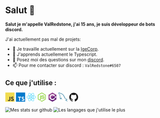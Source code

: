 # Salut 👋


**Salut je m'appelle ValRedstone, j'ai 15 ans, je suis développeur de bots discord.**

J'ai actuellement pas mal de projets:

- 🔭 Je travaille actuellement sur la [IgeCorp](https://github.com/IgeCorp/).
- 🌱 J'apprends actuellement le Typescript.
- 💬 Posez moi des questions sur mon [discord](https://discord.gg/nDKqMN6cG8).
- 📫 Pour me contacter sur discord : `ValRedstone#6507`

## Ce que j'utilise :

<code><img height="30" src="https://raw.githubusercontent.com/devicons/devicon/master/icons/javascript/javascript-original.svg"></code>
<code><img height="30" src="https://raw.githubusercontent.com/devicons/devicon/master/icons/typescript/typescript-original.svg"></code>
<code><img height="30" src="https://raw.githubusercontent.com/devicons/devicon/master/icons/react/react-original.svg"></code>
<code><img height="30" src="https://raw.githubusercontent.com/devicons/devicon/master/icons/nodejs/nodejs-original.svg"></code>
<code><img height="30" src="https://raw.githubusercontent.com/devicons/devicon/master/icons/csharp/csharp-original.svg"></code>
<code><img height="30" src="https://raw.githubusercontent.com/devicons/devicon/master/icons/mysql/mysql-original.svg"></code>
<code><img height="30" src="https://github.com/devicons/devicon/blob/master/icons/github/github-original.svg"></code>

<img alt="Mes stats sur github" src="https://github-readme-stats.vercel.app/api?username=ValRedstone&show_icons=true&hide_border=true&theme=tokyonight" />

<img alt="Les langages que j'utilise le plus" src="https://github-readme-stats.vercel.app/api/top-langs?username=ValRedstone&show_icons=true&theme=tokyonight&layout=compact" />

